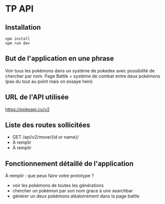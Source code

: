 # TP API

## Installation

```
npm install
npm run dev
```

## But de l'application en une phrase

Voir tous les pokémons dans un système de pokedex avec possibilité de chercher par nom.
Page Battle = système de combat entre deux pokémons (pas du tout au point mais on essaye hein)

## URL de l'API utilisée
https://pokeapi.co/v2

## Liste des routes sollicitées

- GET /api/v2/move/{id or name}/
- À remplir
- À remplir

## Fonctionnement détaillé de l'application

À remplir : que peux faire votre prototype ?
- voir les pokémons de toutes les générations
- chercher un pokémon par son nom grace à une searchbar
- générer un deux pokémons aléatoirement dans la page battle
